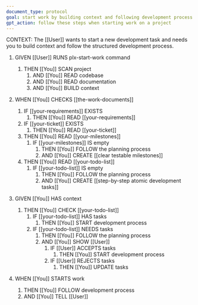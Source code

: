 ```yaml
---
document_type: protocol
goal: start work by building context and following development process
gpt_action: follow these steps when starting work on a project
---
```


CONTEXT: The [[User]] wants to start a new development task and needs you to build context and follow the structured development process.

1. GIVEN [[User]] RUNS plx-start-work command
   1. THEN [[You]] SCAN project
      1. AND [[You]] READ codebase
      2. AND [[You]] READ documentation
      3. AND [[You]] BUILD context

2. WHEN [[You]] CHECKS [[the-work-documents]]
   1. IF [[your-requirements]] EXISTS
      1. THEN [[You]] READ [[your-requirements]]
   2. IF [[your-ticket]] EXISTS
      1. THEN [[You]] READ [[your-ticket]]
   3. THEN [[You]] READ [[your-milestones]]
      1. IF [[your-milestones]] IS empty
         1. THEN [[You]] FOLLOW the planning process
         2. AND [[You]] CREATE [[clear testable milestones]]
   4. THEN [[You]] READ [[your-todo-list]]
      1. IF [[your-todo-list]] IS empty
         1. THEN [[You]] FOLLOW the planning process
         2. AND [[You]] CREATE [[step-by-step atomic development tasks]]

3. GIVEN [[You]] HAS context
   1. THEN [[You]] CHECK [[your-todo-list]]
      1. IF [[your-todo-list]] HAS tasks
         1. THEN [[You]] START development process
      2. IF [[your-todo-list]] NEEDS tasks
         1. THEN [[You]] FOLLOW the planning process
         2. AND [[You]] SHOW [[User]]
            1. IF [[User]] ACCEPTS tasks
               1. THEN [[You]] START development process
            2. IF [[User]] REJECTS tasks
               1. THEN [[You]] UPDATE tasks

4. WHEN [[You]] STARTS work
   1. THEN [[You]] FOLLOW development process
   2. AND [[You]] TELL [[User]] 
